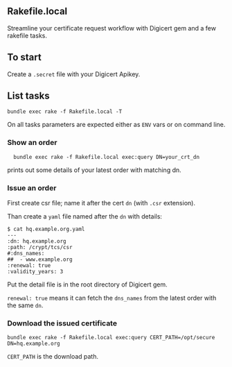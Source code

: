 ## Rakefile.local

Streamline your certificate request workflow with Digicert gem and a few rakefile tasks.

## To start

Create a `.secret` file with your Digicert Apikey.

## List tasks

    bundle exec rake -f Rakefile.local -T
    
On all tasks parameters are expected either as `ENV` vars or on command line.    

### Show an order 

      bundle exec rake -f Rakefile.local exec:query DN=your_crt_dn

prints out some details of your latest order with matching dn.

### Issue an order

First create csr file; name it after the cert `dn` 
(with `.csr` extension). 

Than create a ``yaml`` file named after the `dn` with details:

    $ cat hq.example.org.yaml
    ---
    :dn: hq.example.org
    :path: /crypt/tcs/csr
    #:dns_names:
    ##  - www.example.org    
    :renewal: true
    :validity_years: 3
    
Put the detail file is in the root directory of Digicert gem.

``renewal: true`` means it can fetch the `dns_names` from the latest 
order with the same ``dn``.

### Download the issued certificate

    bundle exec rake -f Rakefile.local exec:query CERT_PATH=/opt/secure DN=hq.example.org

`CERT_PATH` is the download path.